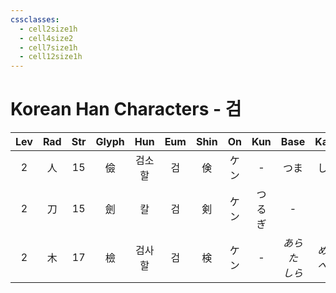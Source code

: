 ```yaml
---
cssclasses:
  - cell2size1h
  - cell4size2
  - cell7size1h
  - cell12size1h
---
```


# Korean Han Characters - 검

| Lev | Rad | Str | Glyph | Hun | Eum | Shin | On  | Kun |     Base      |     Kana     | Simp | Man  | Can  |
| :-: | :-: | :-: | :---: | :-: | :-: | :--: | :-: | :-: | :-----------: | :----------: | :--: | :--: | :--: |
|  2  |  人  | 15  |   儉   | 검소할 |  검  |  倹   | ケン  |  -  |      つま       |      しい      |  俭   | jiǎn | gim6 |
|  2  |  刀  | 15  |   劍   |  칼  |  검  |  剣   | ケン  | つるぎ |       -       |      -       |  剑   | jiàn | gim3 |
|  2  |  木  | 17  |   檢   | 검사할 |  검  |  検   | ケン  |  -  | *あらた*<br>*しら* | *める*<br>*べる* |  检   | jiǎn | gim2 |

